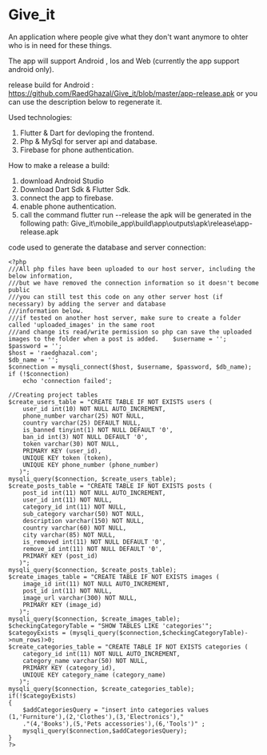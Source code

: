 # Give_it

An application where people give what they don't want anymore to ohter who is in need for these things.

The app will support Android , Ios and Web (currently the app support android only).

release build for Android : https://github.com/RaedGhazal/Give_it/blob/master/app-release.apk
or you can use the description below to regenerate it.

Used technologies:
 1. Flutter & Dart for devloping the frontend.
 2. Php & MySql for server api and database.
 3. Firebase for phone authentication.

  How to make a release a build:  
 1. download Android Studio   
 2. Download Dart Sdk & Flutter Sdk.   
 3. connect the app to firebase.  
 4. enable phone authentication. 
 5. call the command flutter run --release   the apk
    will be generated in the following path:
    Give_it\mobile_app\build\app\outputs\apk\release\app-release.apk

code used to generate the database and server connection:

    <?php
    ///All php files have been uploaded to our host server, including the below information,
    ///but we have removed the connection information so it doesn't become public
    ///you can still test this code on any other server host (if necessary) by adding the server and database
    ///information below.
    ///if tested on another host server, make sure to create a folder called 'uploaded_images' in the same root
    ///and change its read/write permission so php can save the uploaded images to the folder when a post is added.    $username = '';
    $password = '';
    $host = 'raedghazal.com';
    $db_name = '';
    $connection = mysqli_connect($host, $username, $password, $db_name);
    if (!$connection)
        echo 'connection failed';
    
    //Creating project tables
    $create_users_table = "CREATE TABLE IF NOT EXISTS users (
        user_id int(10) NOT NULL AUTO_INCREMENT,
        phone_number varchar(25) NOT NULL,
        country varchar(25) DEFAULT NULL,
        is_banned tinyint(1) NOT NULL DEFAULT '0',
        ban_id int(3) NOT NULL DEFAULT '0',
        token varchar(30) NOT NULL,
        PRIMARY KEY (user_id),
        UNIQUE KEY token (token),
        UNIQUE KEY phone_number (phone_number)
       )";
    mysqli_query($connection, $create_users_table);
    $create_posts_table = "CREATE TABLE IF NOT EXISTS posts (
        post_id int(11) NOT NULL AUTO_INCREMENT,
        user_id int(11) NOT NULL,
        category_id int(11) NOT NULL,
        sub_category varchar(50) NOT NULL,
        description varchar(150) NOT NULL,
        country varchar(60) NOT NULL,
        city varchar(85) NOT NULL,
        is_removed int(11) NOT NULL DEFAULT '0',
        remove_id int(11) NOT NULL DEFAULT '0',
        PRIMARY KEY (post_id)
       )";
    mysqli_query($connection, $create_posts_table);
    $create_images_table = "CREATE TABLE IF NOT EXISTS images (
        image_id int(11) NOT NULL AUTO_INCREMENT,
        post_id int(11) NOT NULL,
        image_url varchar(300) NOT NULL,
        PRIMARY KEY (image_id)
       )";
    mysqli_query($connection, $create_images_table);
    $checkingCategoryTable = "SHOW TABLES LIKE 'categories'";
    $categoyExists = (mysqli_query($connection,$checkingCategoryTable)->num_rows)>0;
    $create_categories_table = "CREATE TABLE IF NOT EXISTS categories (
        category_id int(11) NOT NULL AUTO_INCREMENT,
        category_name varchar(50) NOT NULL,
        PRIMARY KEY (category_id),
        UNIQUE KEY category_name (category_name)
       )";
    mysqli_query($connection, $create_categories_table);
    if(!$categoyExists)
    {
        $addCategoriesQuery = "insert into categories values (1,'Furniture'),(2,'Clothes'),(3,'Electronics'),"
        ."(4,'Books'),(5,'Pets accessories'),(6,'Tools')" ;
        mysqli_query($connection,$addCategoriesQuery);
    }
    ?>


